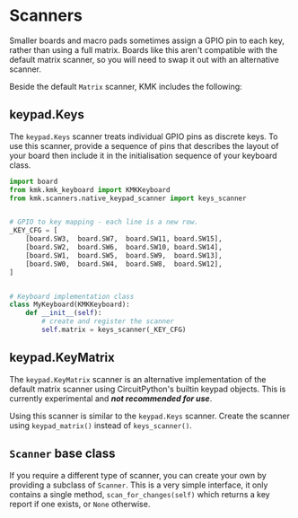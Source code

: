 # Scanners

Smaller boards and macro pads sometimes assign a GPIO pin to each key, rather
than using a full matrix. Boards like this aren't compatible with the default
matrix scanner, so you will need to swap it out with an alternative scanner.

Beside the default `Matrix` scanner, KMK includes the following:


## keypad.Keys

The `keypad.Keys` scanner treats individual GPIO pins as discrete keys. To use
this scanner, provide a sequence of pins that describes the layout of your
board then include it in the initialisation sequence of your keyboard class.

```python
import board
from kmk.kmk_keyboard import KMKKeyboard
from kmk.scanners.native_keypad_scanner import keys_scanner


# GPIO to key mapping - each line is a new row.
_KEY_CFG = [
    [board.SW3,  board.SW7,  board.SW11, board.SW15],
    [board.SW2,  board.SW6,  board.SW10, board.SW14],
    [board.SW1,  board.SW5,  board.SW9,  board.SW13],
    [board.SW0,  board.SW4,  board.SW8,  board.SW12],
]


# Keyboard implementation class
class MyKeyboard(KMKKeyboard):
    def __init__(self):
        # create and register the scanner
        self.matrix = keys_scanner(_KEY_CFG)
```


## keypad.KeyMatrix

The `keypad.KeyMatrix` scanner is an alternative implementation of the default
matrix scanner using CircuitPython's builtin keypad objects. This is currently
experimental and ***not recommended for use***.

Using this scanner is similar to the `keypad.Keys` scanner. Create the scanner
using `keypad_matrix()` instead of `keys_scanner()`.


## `Scanner` base class

If you require a different type of scanner, you can create your own by
providing a subclass of `Scanner`. This is a very simple interface, it only
contains a single method, `scan_for_changes(self)` which returns a key report
if one exists, or `None` otherwise.

